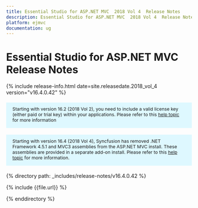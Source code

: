 ```yaml
---
title: Essential Studio for ASP.NET MVC  2018 Vol 4  Release Notes  
description: Essential Studio for ASP.NET MVC  2018 Vol 4  Release Notes  
platform: ejmvc
documentation: ug
---
```


# Essential Studio for ASP.NET MVC  Release Notes  

{% include release-info.html date=site.releasedate.2018_vol_4  version="v16.4.0.42" %} 

<style>
#license {
    font-size: .88em!important;
margin-top: 1.5em;     margin-bottom: 1.5em;
    background-color: #def8ff;
    padding: 10px 17px 14px;
}
</style>

<div id="license">
Starting with version 16.2 (2018 Vol 2), you need to include a valid license key (either paid or trial key) within your applications. 
Please refer to this <a href="/common/essential-studio/licensing/license-key">help topic</a> for more information 
</div>

<div id="license">
Starting with version 16.4 (2018 Vol 4), Syncfusion has removed .NET Framework 4.5.1 and MVC3 assemblies from the ASP.NET MVC install. These assemblies are provided in a separate add-on install.
Please refer to this <a href="/common/essential-studio/installation/essential-studio-platform-framework-add-ons">help topic</a> for more information.
</div>


{% directory path: _includes/release-notes/v16.4.0.42 %}

{% include {{file.url}} %}

{% enddirectory %}
